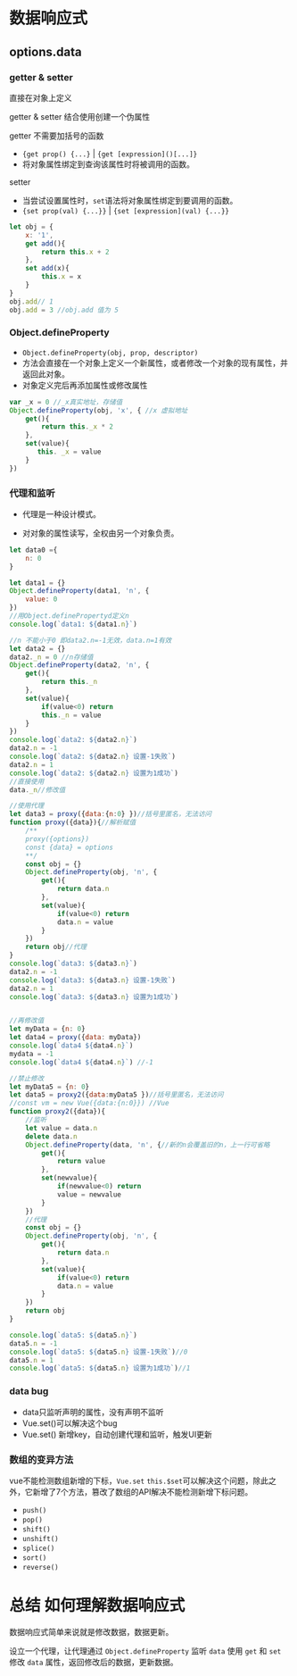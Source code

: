 # 数据响应式

## options.data

### getter & setter

直接在对象上定义

getter & setter 结合使用创建一个伪属性

getter 不需要加括号的函数

- `{get prop() {...}` | `{get [expression]()[...]}`
- 将对象属性绑定到查询该属性时将被调用的函数。

setter

- 当尝试设置属性时，`set`语法将对象属性绑定到要调用的函数。
- `{set prop(val) {...}}` | `{set [expression](val) {...}}`

```js
let obj = {
    x: '1',
    get add(){
        return this.x + 2
    },
    set add(x){
        this.x = x
    } 
}
obj.add// 1
obj.add = 3 //obj.add 值为 5
```



### Object.defineProperty

- `Object.defineProperty(obj, prop, descriptor)`
- 方法会直接在一个对象上定义一个新属性，或者修改一个对象的现有属性，并返回此对象。
- 对象定义完后再添加属性或修改属性

```js
var _x = 0 //_x真实地址，存储值
Object.defineProperty(obj, 'x', { //x 虚拟地址
    get(){
        return this._x * 2
    },
    set(value){
       this. _x = value
    }
})
```



### 代理和监听

- 代理是一种设计模式。

- 对对象的属性读写，全权由另一个对象负责。

```js
let data0 ={
	n: 0
}

let data1 = {}
Object.defineProperty(data1, 'n', {
    value: 0
})
//用Object.definePropertyd定义n
console.log(`data1: ${data1.n}`)

//n 不能小于0 即data2.n=-1无效，data.n=1有效
let data2 = {}
data2._n = 0 //n存储值
Object.defineProperty(data2, 'n', {
    get(){
        return this._n
    },
    set(value){
        if(value<0) return
        this._n = value
    }
})
console.log(`data2: ${data2.n}`)
data2.n = -1
console.log(`data2: ${data2.n} 设置-1失败`)
data2.n = 1
console.log(`data2: ${data2.n} 设置为1成功`)
//直接使用
data._n//修改值

//使用代理
let data3 = proxy({data:{n:0} })//括号里匿名，无法访问
function proxy({data}){//解析赋值
    /**
    proxy({options})
    const {data} = options
    **/
    const obj = {}
    Object.defineProperty(obj, 'n', {
        get(){
            return data.n
        },
        set(value){
            if(value<0) return
            data.n = value
        }
	})
    return obj//代理
}
console.log(`data3: ${data3.n}`)
data2.n = -1
console.log(`data3: ${data3.n} 设置-1失败`)
data2.n = 1
console.log(`data3: ${data3.n} 设置为1成功`)


//再修改值
let myData = {n: 0}
let data4 = proxy({data: myData})
console.log(`data4 ${data4.n}`)
mydata = -1
console.log(`data4 ${data4.n}`) //-1

//禁止修改
let myData5 = {n: 0}
let data5 = proxy2({data:myData5 })//括号里匿名，无法访问
//const vm = new Vue({data:{n:0}}) //Vue
function proxy2({data}){
    //监听
    let value = data.n
    delete data.n
    Object.defineProperty(data, 'n', {//新的n会覆盖旧的n，上一行可省略
        get(){
            return value
        },
        set(newvalue){
            if(newvalue<0) return
            value = newvalue
        }
	})
    //代理
    const obj = {}
    Object.defineProperty(obj, 'n', {
        get(){
            return data.n
        },
        set(value){
            if(value<0) return
            data.n = value
        }
    })
    return obj
}

console.log(`data5: ${data5.n}`)
data5.n = -1
console.log(`data5: ${data5.n} 设置-1失败`)//0
data5.n = 1
console.log(`data5: ${data5.n} 设置为1成功`)//1
```

### data bug

- data只监听声明的属性，没有声明不监听
- Vue.set()可以解决这个bug
- Vue.set() 新增key，自动创建代理和监听，触发UI更新

### 数组的变异方法

vue不能检测数组新增的下标，`Vue.set` `this.$set`可以解决这个问题，除此之外，它新增了7个方法，篡改了数组的API解决不能检测新增下标问题。

- `push()`
- `pop()`
- `shift()`
- `unshift()`
- `splice()`
- `sort()`
- `reverse()`



# 总结 如何理解数据响应式

数据响应式简单来说就是修改数据，数据更新。

设立一个代理，让代理通过 `Object.defineProperty` 监听 `data` 使用 `get` 和 `set` 修改 `data` 属性，返回修改后的数据，更新数据。



